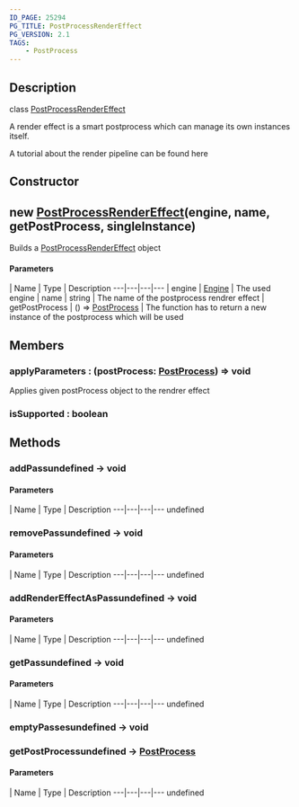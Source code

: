 ```yaml
---
ID_PAGE: 25294
PG_TITLE: PostProcessRenderEffect
PG_VERSION: 2.1
TAGS:
    - PostProcess
---
```

## Description

class [PostProcessRenderEffect](/classes/2.4/PostProcessRenderEffect)

A render effect is a smart postprocess which can manage its own instances itself.

A tutorial about the render pipeline can be found here

## Constructor

## new [PostProcessRenderEffect](/classes/2.4/PostProcessRenderEffect)(engine, name, getPostProcess, singleInstance)

Builds a [PostProcessRenderEffect](/classes/2.4/PostProcessRenderEffect) object

#### Parameters
 | Name | Type | Description
---|---|---|---
 | engine | [Engine](/classes/2.4/Engine) |    The used engine
 | name | string |    The name of the postprocess rendrer effect
 | getPostProcess | () =&gt; [PostProcess](/classes/2.4/PostProcess) |    The function has to return a new instance of the postprocess which will be used
## Members

### applyParameters : (postProcess: [PostProcess](/classes/2.4/PostProcess)) =&gt; void

Applies given postProcess object to the rendrer effect

### isSupported : boolean



## Methods

### addPassundefined &rarr; void



#### Parameters
 | Name | Type | Description
---|---|---|---
undefined
### removePassundefined &rarr; void



#### Parameters
 | Name | Type | Description
---|---|---|---
undefined
### addRenderEffectAsPassundefined &rarr; void



#### Parameters
 | Name | Type | Description
---|---|---|---
undefined
### getPassundefined &rarr; void



#### Parameters
 | Name | Type | Description
---|---|---|---
undefined
### emptyPassesundefined &rarr; void


### getPostProcessundefined &rarr; [PostProcess](/classes/2.4/PostProcess)



#### Parameters
 | Name | Type | Description
---|---|---|---
undefined

